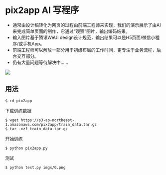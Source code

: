 # pix2app AI 写程序
- 通常由设计稿转化为网页的过程由前端工程师来实现，我们的演示展示了由AI来完成简单页面的制作，它通过“观察”图片，输出编码结果。
- 输入图片基于腾讯WeUI design设计规范，输出结果可以是H5页面/微信小程序/或手机App。
- 前端工程师可以解放一部分用于初级布局的工作时间，更专注于业务流程，后台交互部分。
- 仍有大量问题等待解决中......

![](https://raw.githubusercontent.com/pix2app/pix2app/master/demo.gif)

## 用法

	$ cd pix2app
  
下载训练数据

	$ wget https://s3-ap-northeast-1.amazonaws.com/pix2app/train_data.tar.gz
	$ tar -xzf train_data.tar.gz
  
开始训练

	$ python pix2app.py
  
测试

	$ python test.py imgs/0.png
